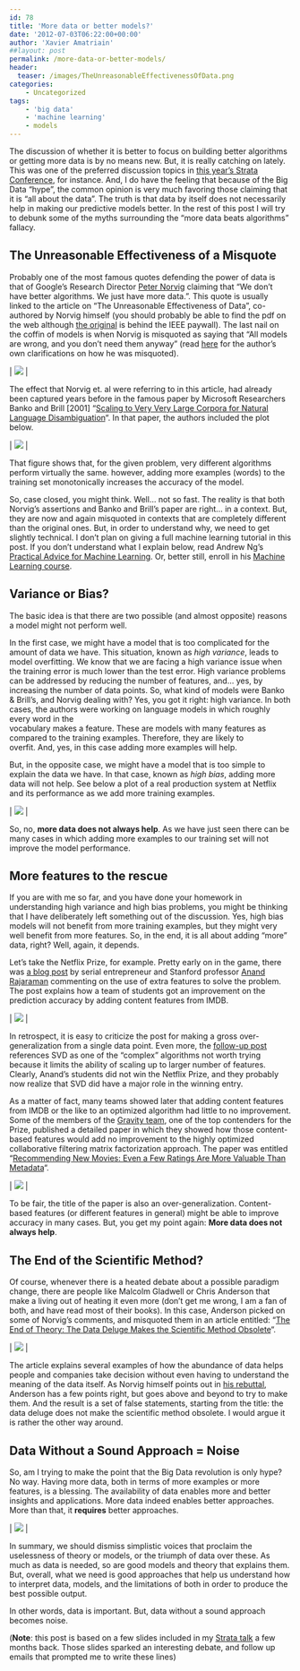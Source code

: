 ```yaml
---
id: 78
title: 'More data or better models?'
date: '2012-07-03T06:22:00+00:00'
author: 'Xavier Amatriain'
##layout: post
permalink: /more-data-or-better-models/
header:
  teaser: /images/TheUnreasonableEffectivenessOfData.png
categories:
    - Uncategorized
tags:
    - 'big data'
    - 'machine learning'
    - models
---
```


The discussion of whether it is better to focus on building better algorithms or getting more data is by no means new. But, it is really catching on lately. This was one of the preferred discussion topics in [this year’s Strata Conference](http://news.cnet.com/8301-13556_3-57389685-61/data-vs-models-at-the-strata-conference/), for instance. And, I do have the feeling that because of the Big Data “hype”, the common opinion is very much favoring those claiming that it is “all about the data”. The truth is that data by itself does not necessarily help in making our predictive models better. In the rest of this post I will try to debunk some of the myths surrounding the “more data beats algorithms” fallacy.


## The Unreasonable Effectiveness of a Misquote

Probably one of the most famous quotes defending the power of data is that of Google’s Research Director [Peter Norvig](http://en.wikipedia.org/wiki/Peter_Norvig) claiming that “We don’t have better algorithms. We just have more data.”. This quote is usually linked to the article on “The Unreasonable Effectiveness of Data”, co-authored by Norvig himself (you should probably be able to find the pdf on the web although [the original](http://googleresearch.blogspot.com/2009/03/unreasonable-effectiveness-of-data.html) is behind the IEEE paywall). The last nail on the coffin of models is when Norvig is misquoted as saying that “All models are wrong, and you don’t need them anyway” (read [here](http://norvig.com/fact-check.html) for the author’s own clarifications on how he was misquoted).

| ![](/blog/images/TheUnreasonableEffectivenessOfData.png) |

The effect that Norvig et. al were referring to in this article, had already been captured years before in the famous paper by Microsoft Researchers Banko and Brill \[2001\] “[Scaling to Very Very Large Corpora for Natural Language Disambiguation](http://acl.ldc.upenn.edu/P/P01/P01-1005.pdf)“. In that paper, the authors included the plot below.

| ![](/blog/images/BankoAndBrill.png) |

That figure shows that, for the given problem, very different algorithms perform virtually the same. however, adding more examples (words) to the training set monotonically increases the accuracy of the model.

So, case closed, you might think. Well… not so fast. The reality is that both Norvig’s assertions and Banko and Brill’s paper are right… in a context. But, they are now and again misquoted in contexts that are completely different than the original ones. But, in order to understand why, we need to get slightly technical. I don’t plan on giving a full machine learning tutorial in this post. If you don’t understand what I explain below, read Andrew Ng’s [Practical Advice for Machine Learning](http://cs229.stanford.edu/materials/ML-advice.pdf). Or, better still, enroll in his [Machine Learning course](https://www.coursera.org/course/ml).


## Variance or Bias?

The basic idea is that there are two possible (and almost opposite) reasons a model might not perform well.

In the first case, we might have a model that is too complicated for the amount of data we have. This situation, known as *high variance*, leads to model overfitting. We know that we are facing a high variance issue when the training error is much lower than the test error. High variance problems can be addressed by reducing the number of features, and… yes, by increasing the number of data points. So, what kind of models were Banko &amp; Brill’s, and Norvig dealing with? Yes, you got it right: high variance. In both cases, the authors were working on language models in which roughly every word in the  
vocabulary makes a feature. These are models with many features as  
compared to the training examples. Therefore, they are likely to  
overfit. And, yes, in this case adding more examples will help.

But, in the opposite case, we might have a model that is too simple to explain the data we have. In that case, known as *high bias*, adding more data will not help. See below a plot of a real production system at Netflix and its performance as we add more training examples.

| ![](/blog/images/PerformanceVsTrainingSize.png) |

So, no, **more data does not always help**. As we have just seen there can be many cases in which adding more examples to our training set will not improve the model performance.

## More features to the rescue

If you are with me so far, and you have done your homework in understanding high variance and high bias problems, you might be thinking that I have deliberately left something out of the discussion. Yes, high bias models will not benefit from more training examples, but they might very well benefit from more features. So, in the end, it is all about adding “more” data, right? Well, again, it depends.

Let’s take the Netflix Prize, for example. Pretty early on in the game, there was [a blog post](http://anand.typepad.com/datawocky/2008/03/more-data-usual.html) by serial entrepreneur and Stanford professor [Anand Rajaraman](http://en.wikipedia.org/wiki/Anand_Rajaraman) commenting on the use of extra features to solve the problem. The post explains how a team of students got an improvement on the prediction accuracy by adding content features from IMDB.

| ![](/blog/images/Datawocky.png) |

In retrospect, it is easy to criticize the post for making a gross over-generalization from a single data point. Even more, the [follow-up post](http://anand.typepad.com/datawocky/2008/04/data-versus-alg.html) references SVD as one of the “complex” algorithms not worth trying because it limits the ability of scaling up to larger number of features. Clearly, Anand’s students did not win the Netflix Prize, and they probably now realize that SVD did have a major role in the winning entry.

As a matter of fact, many teams showed later that adding content features from IMDB or the like to an optimized algorithm had little to no improvement. Some of the members of the [Gravity team](http://www.gravityrd.com/references/netflix-prize?lang=en), one of the top contenders for the Prize, published a detailed paper in which they showed how those content-based features would add no improvement to the highly optimized collaborative filtering matrix factorization approach. The paper was entitled “[Recommending New Movies: Even a Few Ratings Are More Valuable Than Metadata](http://dl.acm.org/citation.cfm?id=1639731&dl=ACM&coll=DL&CFID=122239967&CFTOKEN=16331362)“.

| ![](/blog/images/AFewRatings.png) |

To be fair, the title of the paper is also an over-generalization. Content-based features (or different features in general) might be able to improve accuracy in many cases. But, you get my point again: **More data does not always help**.


## The End of the Scientific Method?

Of course, whenever there is a heated debate about a possible paradigm change, there are people like Malcolm Gladwell or Chris Anderson that make a living out of heating it even more (don’t get me wrong, I am a fan of both, and have read most of their books). In this case, Anderson picked on some of Norvig’s comments, and misquoted them in an article entitled: “[The End of Theory: The Data Deluge Makes the Scientific Method Obsolete](http://www.wired.com/science/discoveries/magazine/16-07/pb_theory/)“.

| ![](/blog/images/EndOfScientificApproach.png) |

The article explains several examples of how the abundance of data helps people and companies take decision without even having to understand the meaning of the data itself. As Norvig himself points out in [his rebuttal](http://norvig.com/fact-check.html), Anderson has a few points right, but goes above and beyond to try to make them. And the result is a set of false statements, starting from the title: the data deluge does not make the scientific method obsolete. I would argue it is rather the other way around.


## Data Without a Sound Approach = Noise

So, am I trying to make the point that the Big Data revolution is only hype? No way. Having more data, both in terms of more examples or more features, is a blessing. The availability of data enables more and better insights and applications. More data indeed enables better approaches. More than that, it **requires** better approaches.

| ![](/blog/images/NoToAnderson.jpg) | 

In summary, we should dismiss simplistic voices that proclaim the uselessness of theory or models, or the triumph of data over these. As much as data is needed, so are good models and theory that explains them. But, overall, what we need is good approaches that help us understand how to interpret data, models, and the limitations of both in order to produce the best possible output.

In other words, data is important. But, data without a sound approach becomes noise.

(**Note**: this post is based on a few slides included in my [Strata talk](http://strataconf.com/strata2012/public/schedule/detail/22364) a few months back. Those slides sparked an interesting debate, and follow up emails that prompted me to write these lines)
